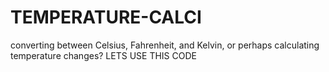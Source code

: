 # TEMPERATURE-CALCI
 converting between Celsius, Fahrenheit, and Kelvin, or perhaps calculating temperature changes? LETS USE THIS CODE 
